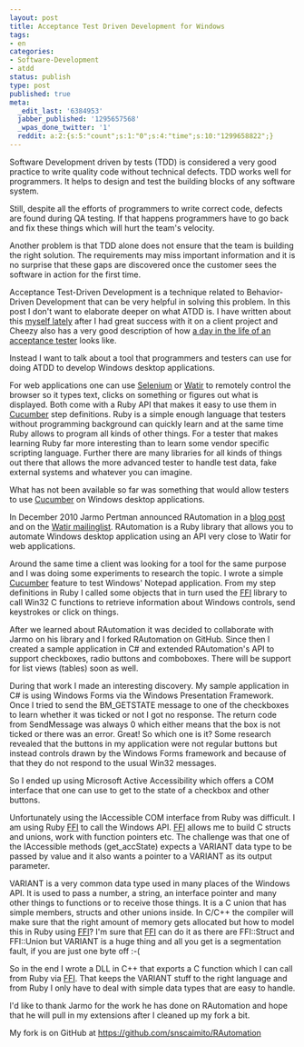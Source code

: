 ```yaml
---
layout: post
title: Acceptance Test Driven Development for Windows
tags:
- en
categories:
- Software-Development
- atdd
status: publish
type: post
published: true
meta:
  _edit_last: '6384953'
  jabber_published: '1295657568'
  _wpas_done_twitter: '1'
  reddit: a:2:{s:5:"count";s:1:"0";s:4:"time";s:10:"1299658822";}
---
```

Software Development driven by tests (TDD) is considered a very good practice to write quality code without technical defects. TDD works well for programmers. It helps to design and test the building blocks of any software system.

Still, despite all the efforts of programmers to write correct code, defects are found during QA testing. If that happens programmers have to go back and fix these things which will hurt the team's velocity.

Another problem is that TDD alone does not ensure that the team is building the right solution. The requirements may miss important information and it is no surprise that these gaps are discovered once the customer sees the software in action for the first time.

Acceptance Test-Driven Development is a technique related to Behavior-Driven Development that can be very helpful in solving this problem. In this post I don't want to elaborate deeper on what ATDD is. I have written about this <a href="http://blog.stephan-schwab.com/2010/10/17/cucumber-when-programmers-have-a-dream/">myself lately</a> after I had great success with it on a client project and Cheezy also has a very good description of how <a href="http://www.cheezyworld.com/2010/12/26/a-day-of-acceptance-testing/">a day in the life of an acceptance tester</a> looks like.

Instead I want to talk about a tool that programmers and testers can use for doing ATDD to develop Windows desktop applications.

For web applications one can use <a href="http://seleniumhq.org/">Selenium</a> or <a href="http://watir.com/">Watir</a> to remotely control the browser so it types text, clicks on something or figures out what is displayed. Both come with a Ruby API that makes it easy to use them in <a href="http://cukes.info/">Cucumber</a> step definitions. Ruby is a simple enough language that testers without programming background can quickly learn and at the same time Ruby allows to program all kinds of other things. For a tester that makes learning Ruby far more interesting than to learn some vendor specific scripting language. Further there are many libraries for all kinds of things out there that allows the more advanced tester to handle test data, fake external systems and whatever you can imagine.

What has not been available so far was something that would allow testers to use <a href="http://cukes.info/">Cucumber</a> on Windows desktop applications.

In December 2010 Jarmo Pertman announced RAutomation in a <a href="http://www.itreallymatters.net/post/2352350743/automating-windows-and-their-controls-with-ruby">blog post</a> and on the <a href="http://www.mail-archive.com/watir-general@googlegroups.com/msg12259.html">Watir mailinglist</a>. RAutomation is a Ruby library that allows you to automate Windows desktop application using an API very close to Watir for web applications.

Around the same time a client was looking for a tool for the same purpose and I was doing some experiments to research the topic. I wrote a simple <a href="http://cukes.info/">Cucumber</a> feature to test Windows' Notepad application. From my step definitions in Ruby I called some objects that in turn used the <a href="https://github.com/ffi/ffi">FFI</a> library to call Win32 C functions to retrieve information about Windows controls, send keystrokes or click on things.

After we learned about RAutomation it was decided to collaborate with Jarmo on his library and I forked RAutomation on GitHub. Since then I created a sample application in C# and extended RAutomation's API to support checkboxes, radio buttons and comboboxes. There will be support for list views (tables) soon as well.

During that work I made an interesting discovery. My sample application in C# is using Windows Forms via the Windows Presentation Framework. Once I tried to send the BM_GETSTATE message to one of the checkboxes to learn whether it was ticked or not I got no response. The return code from SendMessage was always 0 which either means that the box is not ticked or there was an error. Great! So which one is it? Some research revealed that the buttons in my application were not regular buttons but instead controls drawn by the Windows Forms framework and because of that they do not respond to the usual Win32 messages.

So I ended up using Microsoft Active Accessibility which offers a COM interface that one can use to get to the state of a checkbox and other buttons.

Unfortunately using the IAccessible COM interface from Ruby was difficult. I am using Ruby <a href="https://github.com/ffi/ffi">FFI</a> to call the Windows API. <a href="https://github.com/ffi/ffi">FFI</a> allows me to build C structs and unions, work with function pointers etc. The challenge was that one of the IAccessible methods (get_accState) expects a VARIANT data type to be passed by value and it also wants a pointer to a VARIANT as its output parameter.

VARIANT is a very common data type used in many places of the Windows API. It is used to pass a number, a string, an interface pointer and many other things to functions or to receive those things. It is a C union that has simple members, structs and other unions inside. In C/C++ the compiler will make sure that the right amount of memory gets allocated but how to model this in Ruby using <a href="https://github.com/ffi/ffi">FFI</a>? I'm sure that <a href="https://github.com/ffi/ffi">FFI</a> can do it as there are FFI::Struct and FFI::Union but VARIANT is a huge thing and all you get is a segmentation fault, if you are just one byte off :-(

So in the end I wrote a DLL in C++ that exports a C function which I can call from Ruby via <a href="https://github.com/ffi/ffi">FFI</a>. That keeps the VARIANT stuff to the right language and from Ruby I only have to deal with simple data types that are easy to handle.

I'd like to thank Jarmo for the work he has done on RAutomation and hope that he will pull in my extensions after I cleaned up my fork a bit.

My fork is on GitHub at <a href="https://github.com/snscaimito/RAutomation">https://github.com/snscaimito/RAutomation</a>
